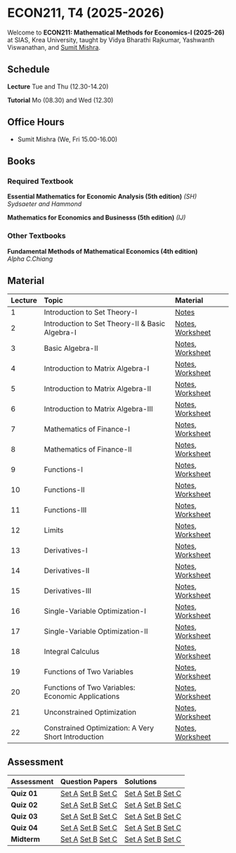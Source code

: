 # ECON211, T4 (2025-2026)

Welcome to **ECON211: Mathematical Methods for Economics-I (2025-26)** at SIAS, Krea University, taught by Vidya Bharathi Rajkumar, Yashwanth Viswanathan, and [Sumit Mishra](https://sumitrmishra.github.io).

## Schedule

**Lecture** Tue and Thu (12.30-14.20)

**Tutorial** Mo (08.30) and Wed (12.30)

## Office Hours

- Sumit Mishra (We, Fri 15.00-16.00)

## Books

### Required Textbook

**Essential Mathematics for Economic Analysis (5th edition)** *(SH)*
<br>*Sydsaeter and Hammond*

**Mathematics for Economics and Businesss (5th edition)** *(IJ)*

### Other Textbooks

**Fundamental Methods of Mathematical Economics (4th edition)**
<br>*Alpha C.Chiang*


## Material

| Lecture | Topic | Material |
| :--- | :--- | :--- |
| 1 | Introduction to Set Theory-I | [Notes](lecture-notes/Lecture01_Notes.pdf) |
| 2 | Introduction to Set Theory-II & Basic Algebra-I | [Notes](lecture-notes/Lecture02_Notes.pdf), [Worksheet](worksheets/L02_Worksheet.pdf) |
| 3 | Basic Algebra-II | [Notes](lecture-notes/Lecture03_Notes.pdf), [Worksheet](worksheets/L03_Worksheet.pdf) |
| 4 | Introduction to Matrix Algebra-I | [Notes](lecture-notes/Lecture04_Notes.pdf), [Worksheet](worksheets/L04_Worksheet.pdf) |
| 5 | Introduction to Matrix Algebra-II | [Notes](lecture-notes/Lecture05_Notes.pdf), [Worksheet](worksheets/L05_Worksheet.pdf) |
| 6 | Introduction to Matrix Algebra-III | [Notes](lecture-notes/Lecture06_Notes.pdf), [Worksheet](worksheets/L06_Worksheet.pdf) |
| 7 | Mathematics of Finance-I | [Notes](lecture-notes/Lecture07_Notes.pdf), [Worksheet](worksheets/L07_Worksheet.pdf) |
| 8 | Mathematics of Finance-II | [Notes](lecture-notes/Lecture08_Notes.pdf), [Worksheet](worksheets/L08_Worksheet.pdf) |
| 9 | Functions-I | [Notes](lecture-notes/Lecture09_Notes.pdf), [Worksheet](worksheets/L09_Worksheet.pdf) |
| 10 | Functions-II | [Notes](lecture-notes/Lecture10_Notes.pdf), [Worksheet](worksheets/L10_Worksheet.pdf) |
| 11 | Functions-III | [Notes](lecture-notes/Lecture11_Notes.pdf), [Worksheet](worksheets/L11_Worksheet.pdf) |
| 12 | Limits | [Notes](lecture-notes/Lecture12_Notes.pdf), [Worksheet](worksheets/L12_Worksheet.pdf) |
| 13 | Derivatives-I | [Notes](lecture-notes/Lecture13_Notes.pdf), [Worksheet](worksheets/L13_Worksheet.pdf) |
| 14 | Derivatives-II | [Notes](lecture-notes/Lecture14_Notes.pdf), [Worksheet](worksheets/L14_Worksheet.pdf) |
| 15 | Derivatives-III | [Notes](lecture-notes/Lecture15_Notes.pdf), [Worksheet](worksheets/L15_Worksheet.pdf) |
| 16 | Single-Variable Optimization-I | [Notes](lecture-notes/Lecture16_Notes.pdf), [Worksheet](worksheets/L16_Worksheet.pdf) |
| 17 | Single-Variable Optimization-II | [Notes](lecture-notes/Lecture17_Notes.pdf), [Worksheet](worksheets/L17_Worksheet.pdf) |
| 18 | Integral Calculus | [Notes](lecture-notes/Lecture18_Notes.pdf), [Worksheet](worksheets/L18_Worksheet.pdf) |
| 19 | Functions of Two Variables | [Notes](lecture-notes/Lecture19_Notes.pdf), [Worksheet](worksheets/L19_Worksheet.pdf) |
| 20 | Functions of Two Variables: Economic Applications | [Notes](lecture-notes/Lecture20_Notes.pdf), [Worksheet](worksheets/L20_Worksheet.pdf) |
| 21 | Unconstrained Optimization | [Notes](lecture-notes/Lecture21_Notes.pdf), [Worksheet](worksheets/L21_Worksheet.pdf) |
| 22 | Constrained Optimization: A Very Short Introduction | [Notes](lecture-notes/Lecture22_Notes.pdf), [Worksheet](worksheets/L22_Worksheet.pdf) |

## Assessment

| Assessment | Question Papers | Solutions |
| :--- | :--- | :--- |
| **Quiz 01** | [Set A](quiz-exam-etc/Quiz01_SetA.pdf) [Set B](quiz-exam-etc/Quiz01_SetB.pdf) [Set C](quiz-exam-etc/Quiz01_SetC.pdf) | [Set A](quiz-exam-etc/Quiz01_SetA_Solution.pdf) [Set B](quiz-exam-etc/Quiz01_SetB_Solution.pdf) [Set C](quiz-exam-etc/Quiz01_SetC_Solution.pdf) |
| **Quiz 02** | [Set A](quiz-exam-etc/Quiz02_SetA.pdf) [Set B](quiz-exam-etc/Quiz02_SetB.pdf) [Set C](quiz-exam-etc/Quiz02_SetC.pdf) | [Set A](quiz-exam-etc/Quiz02_SetA_Solution.pdf) [Set B](quiz-exam-etc/Quiz02_SetB_Solution.pdf) [Set C](quiz-exam-etc/Quiz02_SetC_Solution.pdf) |
| **Quiz 03** | [Set A](quiz-exam-etc/Quiz03_SetA.pdf) [Set B](quiz-exam-etc/Quiz03_SetB.pdf) [Set C](quiz-exam-etc/Quiz03_SetC.pdf) | [Set A](quiz-exam-etc/Quiz03_SetA_Solution.pdf) [Set B](quiz-exam-etc/Quiz03_SetB_Solution.pdf) [Set C](quiz-exam-etc/Quiz03_SetC_Solution.pdf) |
| **Quiz 04** | [Set A](quiz-exam-etc/Quiz04_SetA.pdf) [Set B](quiz-exam-etc/Quiz04_SetB.pdf) [Set C](quiz-exam-etc/Quiz04_SetC.pdf) | [Set A](quiz-exam-etc/Quiz04_SetA_Solution.pdf) [Set B](quiz-exam-etc/Quiz04_SetB_Solution.pdf) [Set C](quiz-exam-etc/Quiz04_SetC_Solution.pdf) |
| **Midterm** | [Set A](quiz-exam-etc/Midterm_SetA.pdf) [Set B](quiz-exam-etc/Midterm_SetB.pdf) [Set C](quiz-exam-etc/Midterm_SetC.pdf) | [Set A](quiz-exam-etc/Midterm_SetA_Solution.pdf) [Set B](quiz-exam-etc/Midterm_SetB_Solution.pdf) [Set C](quiz-exam-etc/Midterm_SetC_Solution.pdf) |
